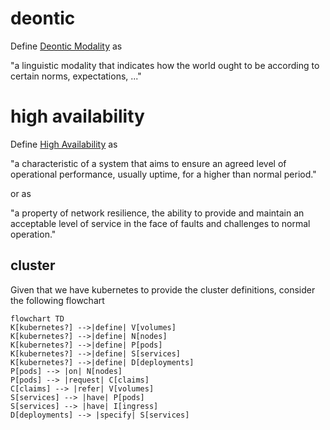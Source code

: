 # deontic

Define [Deontic Modality](https://en.wikipedia.org/wiki/Deontic_modality) as 

  "a linguistic modality that indicates how the world ought to be according to certain norms, expectations, ..."

# high availability

Define [High Availability](https://en.wikipedia.org/wiki/High_avalability) as 

  "a characteristic of a system that aims to ensure an agreed level of operational performance, usually uptime, for a higher than normal period."

or as 

  "a property of network resilience, the ability to provide and maintain an acceptable level of service in the face of faults and challenges to normal operation."

  ## cluster 

  Given that we have kubernetes to provide the cluster definitions, consider the following flowchart

```mermaid
flowchart TD 
K[kubernetes?] -->|define| V[volumes]
K[kubernetes?] -->|define| N[nodes]
K[kubernetes?] -->|define| P[pods]
K[kubernetes?] -->|define| S[services]
K[kubernetes?] -->|define| D[deployments]
P[pods] --> |on| N[nodes]
P[pods] --> |request| C[claims]
C[claims] --> |refer| V[volumes] 
S[services] --> |have| P[pods]
S[services] --> |have| I[ingress]
D[deployments] --> |specify| S[services]
```